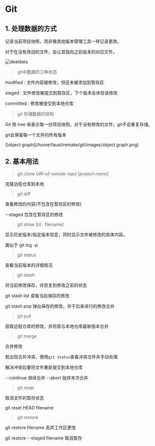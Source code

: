 # Git

## 1. 处理数据的方式

记录当前项目快照，而非像其他版本管理工具一样记录更改。

对于在没有改动的文件，会让其指向之前版本的对应文件。

![dealdata](/home/faust/remake/git/images/dealdata.png)



> git中数据的三种状态

modified : 文件内容被修改，但还未被添加到暂存区

staged : 文件修改被提交到暂存区，下个版本会体现该修改

committed : 修改被提交到本地仓库



> git 存储数据的结构

Git 用 tree 来表示每一份项目快照。对于没有修改的文件，git不会重复存储。

git会保留每一个文件的所有版本

![object graph](/home/faust/remake/git/images/object graph.png)



## 2. 基本用法

> git clone *URI-of-remote-repo* [*project-name*]

克隆远程仓库到本地



> git diff

查看修改的内容(不包含在暂存区的修改)

--staged 包含在暂存区的修改



> git show [id : filename]

显示历史版本/指定版本信息，同时显示文件被修改的具体内容。

类似于 git log -p



> git status

查看当前版本的详细情况



> git stash

将当前修改保存，并恢复到修改之前的状态

git stash list 查看当前保存的修改

git stash pop 弹出保存的修改，并于后来进行的修改合并



> git pull

获取远程仓库的修改，并将其与本地仓库最新版本合并



> git merge

合并修改

若出现合并冲突，使用`git status`查看冲突文件并手动处理

解决冲突后要将文件重新提交到本地仓库

--continue 继续合并  --abort 抛弃本次合并



> git reset

取消文件的暂存状态

git reset HEAD filename



> git restore

git restore filename 丢弃工作区更改

git restore --staged filename 取消暂存


